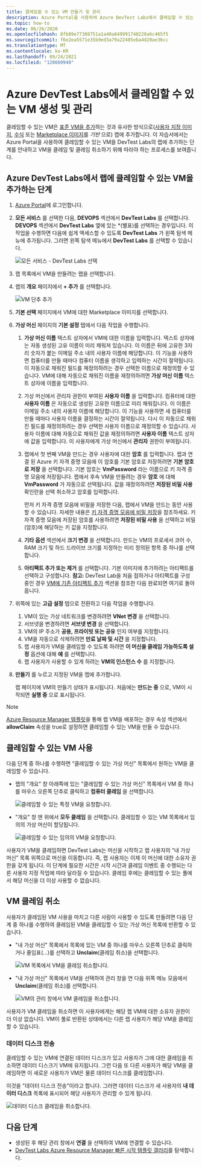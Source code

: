 ```yaml
---
title: 클레임할 수 있는 VM 만들기 및 관리
description: Azure Portal을 사용하여 Azure DevTest Labs에서 클레임할 수 있는 가상 머신을 추가하는 방법을 알아보고 가상 머신을 클레임/클레임 취소하기 위해 수행하는 프로세스를 살펴봅니다.
ms.topic: how-to
ms.date: 06/26/2020
ms.openlocfilehash: 8fb89e77308751a1a40a849991740228a6c465f5
ms.sourcegitcommit: f6e2ea5571e35b9ed3a79a22485eba4d20ae36cc
ms.translationtype: MT
ms.contentlocale: ko-KR
ms.lasthandoff: 09/24/2021
ms.locfileid: "128660940"
---
```

# <a name="create-and-manage-claimable-vms-in-azure-devtest-labs"></a>Azure DevTest Labs에서 클레임할 수 있는 VM 생성 및 관리
클레임할 수 있는 VM은 [표준 VM을 추가](devtest-lab-add-vm.md)하는 것과 유사한 방식으로([사용자 지정 이미지](devtest-lab-create-template.md), [수식](devtest-lab-manage-formulas.md) 또는 [Marketplace 이미지](devtest-lab-configure-marketplace-images.md)를 *기반* 으로) 랩에 추가합니다. 이 자습서에서는 Azure Portal을 사용하여 클레임할 수 있는 VM을 DevTest Labs의 랩에 추가하는 단계를 안내하고 VM을 클레임 및 클레임 취소하기 위해 따라야 하는 프로세스를 보여줍니다.

## <a name="steps-to-add-a-claimable-vm-to-a-lab-in-azure-devtest-labs"></a>Azure DevTest Labs에서 랩에 클레임할 수 있는 VM을 추가하는 단계
1. [Azure Portal](https://go.microsoft.com/fwlink/p/?LinkID=525040)에 로그인합니다.
1. **모든 서비스** 를 선택한 다음, **DEVOPS** 섹션에서 **DevTest Labs** 를 선택합니다. **DEVOPS** 섹션에서 **DevTest Labs** 옆에 있는 *(별표)를 선택하는 경우입니다. 이 작업을 수행하면 다음에 쉽게 액세스할 수 있도록 **DevTest Labs** 가 왼쪽 탐색 메뉴에 추가됩니다. 그러면 왼쪽 탐색 메뉴에서 **DevTest Labs** 를 선택할 수 있습니다.

    ![모든 서비스 - DevTest Labs 선택](./media/devtest-lab-create-lab/all-services-select.png)
1. 랩 목록에서 VM을 만들려는 랩을 선택합니다.
2. 랩의 **개요** 페이지에서 **+ 추가** 를 선택합니다.

    ![VM 단추 추가](./media/devtest-lab-add-vm/devtestlab-home-blade-add-vm.png)
1. **기본 선택** 페이지에서 VM에 대한 Marketplace 이미지를 선택합니다.
1. **가상 머신** 페이지의 **기본 설정** 탭에서 다음 작업을 수행합니다.
    1. **가상 머신 이름** 텍스트 상자에서 VM에 대한 이름을 입력합니다. 텍스트 상자에는 자동 생성된 고유 이름이 미리 채워져 있습니다. 이 이름은 뒤에 고유한 3자리 숫자가 붙는 이메일 주소 내의 사용자 이름에 해당합니다. 이 기능을 사용하면 컴퓨터를 만들 때마다 컴퓨터 이름을 생각하고 입력하는 시간이 절약됩니다. 이 자동으로 채워진 필드를 재정의하려는 경우 선택한 이름으로 재정의할 수 있습니다. VM에 대해 자동으로 채워진 이름을 재정의하려면 **가상 머신 이름** 텍스트 상자에 이름을 입력합니다.
    2. 가상 머신에서 관리자 권한이 부여된 **사용자 이름** 을 입력합니다. 컴퓨터에 대한 **사용자 이름** 은 자동으로 생성된 고유한 이름으로 미리 채워집니다. 이 이름은 이메일 주소 내의 사용자 이름에 해당합니다. 이 기능을 사용하면 새 컴퓨터를 만들 때마다 사용자 이름을 결정하는 시간이 절약됩니다. 다시 이 자동으로 채워진 필드를 재정의하려는 경우 선택한 사용자 이름으로 재정의할 수 있습니다. 사용자 이름에 대해 자동으로 채워진 값을 재정의하려면 **사용자 이름** 텍스트 상자에 값을 입력합니다. 이 사용자에게 가상 머신에서 **관리자** 권한이 부여됩니다.
    3. 랩에서 첫 번째 VM을 만드는 경우 사용자에 대한 **암호** 를 입력합니다. 랩과 연결 된 Azure 키 자격 증명 모음에 이 암호를 기본 암호로 저장하려면 **기본 암호로 저장** 을 선택합니다. 기본 암호는 **VmPassword** 라는 이름으로 키 자격 증명 모음에 저장됩니다. 랩에서 후속 VM을 만들려는 경우 **암호** 에 대해 **VmPassword** 가 자동으로 선택됩니다. 값을 재정의하려면 **저장된 비밀 사용** 확인란을 선택 취소하고 암호를 입력합니다.

        먼저 키 자격 증명 모음에 비밀을 저장한 다음, 랩에서 VM을 만드는 동안 사용할 수 있습니다. 자세한 내용은 [키 자격 증명 모음에 비밀 저장](devtest-lab-store-secrets-in-key-vault.md)을 참조하세요. 키 자격 증명 모음에 저장된 암호를 사용하려면 **저장된 비밀 사용** 을 선택하고 비밀(암호)에 해당하는 키 값을 지정합니다.
    4. **기타 옵션** 섹션에서 **크기 변경** 을 선택합니다. 만드는 VM의 프로세서 코어 수, RAM 크기 및 하드 드라이브 크기를 지정하는 미리 정의된 항목 중 하나를 선택합니다.
    5. **아티팩트 추가 또는 제거** 를 선택합니다. 기본 이미지에 추가하려는 아티팩트를 선택하고 구성합니다.
    **참고:** DevTest Lab을 처음 접하거나 아티팩트를 구성 중인 경우 [VM에 기존 아티팩트 추가](./devtest-lab-add-vm.md#add-an-existing-artifact-to-a-vm) 섹션을 참조한 다음 완료되면 여기로 돌아옵니다.
2. 위쪽에 있는 **고급 설정** 탭으로 전환하고 다음 작업을 수행합니다.
    1. VM이 있는 가상 네트워크를 변경하려면 **VNet 변경** 을 선택합니다.
    2. 서브넷을 변경하려면 **서브넷 변경** 을 선택합니다.
    3. VM의 IP 주소가 **공용, 프라이빗 또는 공유** 인지 여부를 지정합니다.
    4. VM을 자동으로 삭제하려면 **만료 날짜 및 시간** 을 지정합니다.
    5. 랩 사용자가 VM을 클레임할 수 있도록 하려면 **이 머신을 클레임 가능하도록 설정** 옵션에 대해 **예** 를 선택합니다.
    6. 랩 사용자가 사용할 수 있게 하려는 **VM의 인스턴스 수** 를 지정합니다.
3. **만들기** 를 누르고 지정된 VM을 랩에 추가합니다.

   랩 페이지에 VM의 만들기 상태가 표시됩니다. 처음에는 **만드는 중** 으로, VM이 시작되면 **실행 중** 으로 표시됩니다.

> [!NOTE]
> [Azure Resource Manager 템플릿](devtest-lab-create-environment-from-arm.md)을 통해 랩 VM을 배포하는 경우 속성 섹션에서 **allowClaim** 속성을 true로 설정하면 클레임할 수 있는 VM을 만들 수 있습니다.


## <a name="using-a-claimable-vm"></a>클레임할 수 있는 VM 사용

다음 단계 중 하나를 수행하면 “클레임할 수 있는 가상 머신” 목록에서 원하는 VM을 클레임할 수 있습니다.

* 랩의 "개요" 창 아래쪽에 있는 "클레임할 수 있는 가상 머신" 목록에서 VM 중 하나를 마우스 오른쪽 단추로 클릭하고 **컴퓨터 클레임** 을 선택합니다.

  ![클레임할 수 있는 특정 VM을 요청합니다.](./media/devtest-lab-add-vm/devtestlab-claim-VM.png)


* "개요" 창 맨 위에서 **모두 클레임** 을 선택합니다. 클레임할 수 있는 VM 목록에서 임의의 가상 머신이 할당됩니다.

  ![클레임할 수 있는 임의의 VM을 요청합니다.](./media/devtest-lab-add-vm/devtestlab-claim-any.png)


사용자가 VM을 클레임하면 DevTest Labs는 머신을 시작하고 랩 사용자의 “내 가상 머신” 목록 위쪽으로 머신을 이동합니다. 즉, 랩 사용자는 이제 이 머신에 대한 소유자 권한을 갖게 됩니다. 이 단계에 필요한 시간은 시작 시간과 클레임 이벤트 중 수행되는 다른 사용자 지정 작업에 따라 달라질 수 있습니다. 클레임 후에는 클레임할 수 있는 풀에서 해당 머신을 더 이상 사용할 수 없습니다.  

## <a name="unclaim-a-vm"></a>VM 클레임 취소

사용자가 클레임된 VM 사용을 마치고 다른 사람이 사용할 수 있도록 만들려면 다음 단계 중 하나를 수행하여 클레임된 VM을 클레임할 수 있는 가상 머신 목록에 반환할 수 있습니다.

- "내 가상 머신" 목록에서 목록에 있는 VM 중 하나를 마우스 오른쪽 단추로 클릭하거나 줄임표(...)를 선택하고 **Unclaim**(클레임 취소)을 선택합니다.

  ![VM 목록에서 VM을 클레임 취소합니다.](./media/devtest-lab-add-vm/devtestlab-unclaim-VM2.png)

- "내 가상 머신" 목록에서 VM을 선택하여 관리 창을 연 다음 위쪽 메뉴 모음에서 **Unclaim**(클레임 취소)를 선택합니다.

  ![VM의 관리 창에서 VM 클레임을 취소합니다.](./media/devtest-lab-add-vm/devtestlab-unclaim-VM.png)

사용자가 VM 클레임을 취소하면 이 사용자에게는 해당 랩 VM에 대한 소유자 권한이 더 이상 없습니다. VM이 풀로 반환된 상태에서는 다른 랩 사용자가 해당 VM을 클레임할 수 있습니다. 

### <a name="transferring-the-data-disk"></a>데이터 디스크 전송
클레임할 수 있는 VM에 연결된 데이터 디스크가 있고 사용자가 그에 대한 클레임을 취소하면 데이터 디스크기 VM에 유지됩니다. 그런 다음 또 다른 사용자가 해당 VM을 클레임하면 이 새로운 사용자가 VM은 물론 데이터 디스크를 클레임합니다.

이것을 "데이터 디스크 전송"이라고 합니다. 그러면 데이터 디스크가 새 사용자의 **내 데이터 디스크** 목록에 표시되어 해당 사용자가 관리할 수 있게 됩니다.

![데이터 디스크 클레임을 취소합니다.](./media/devtest-lab-add-vm/devtestlab-unclaim-datadisks.png)



## <a name="next-steps"></a>다음 단계
* 생성된 후 해당 관리 창에서 **연결** 을 선택하여 VM에 연결할 수 있습니다.
* [DevTest Labs Azure Resource Manager 빠른 시작 템플릿 갤러리](https://github.com/Azure/azure-devtestlab/tree/master/samples/DevTestLabs/QuickStartTemplates)를 탐색합니다.

